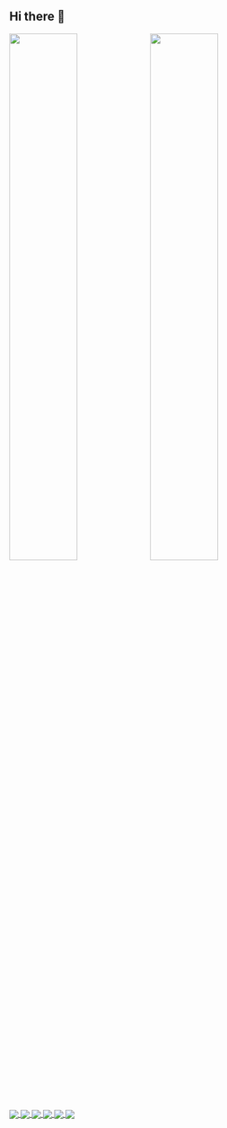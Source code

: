 ## Hi there 👋

<div>
    <img width="49%" align="center" src="https://github-readme-stats.vercel.app/api/top-langs/?username=igorcalvo&theme=gotham&hide_border=true&layout=pie" />
    <img width="49%" align="center" src="https://github-readme-stats.vercel.app/api?username=igorcalvo&hide=contribs,prs&hide_border=true&hide_rank=false&rank_icon=github&show=reviews,discussions_started,discussions_answered,prs_merged,prs_merged_percentage&theme=gotham" />
</div>

<a href="https://github.com/igorcalvo/linux">
  <img align="center" src="https://github-readme-stats.vercel.app/api/pin/?username=igorcalvo&repo=linux&show_owner=true&description_lines_cound=3&theme=gotham&hide_border=true" />
</a>
<a href="https://github.com/igorcalvo/scripts">
  <img align="center" src="https://github-readme-stats.vercel.app/api/pin/?username=igorcalvo&repo=scripts&show_owner=true&description_lines_cound=3&theme=gotham&hide_border=true" />
</a>

<a href="https://github.com/igorcalvo/nightly_check">
  <img align="center" src="https://github-readme-stats.vercel.app/api/pin/?username=igorcalvo&repo=nightly_check&show_owner=true&description_lines_cound=3&theme=gotham&hide_border=true" />
</a>
<a href="https://github.com/igorcalvo/rice">
  <img align="center" src="https://github-readme-stats.vercel.app/api/pin/?username=igorcalvo&repo=rice&show_owner=true&description_lines_cound=3&theme=gotham&hide_border=true" />
</a>

<a href="https://github.com/igorcalvo/sdi">
  <img align="center" src="https://github-readme-stats.vercel.app/api/pin/?username=igorcalvo&repo=sdi&show_owner=true&description_lines_cound=3&theme=gotham&hide_border=true" />
</a>
<a href="https://github.com/igorcalvo/sudoku">
  <img align="center" src="https://github-readme-stats.vercel.app/api/pin/?username=igorcalvo&repo=sudoku&show_owner=true&description_lines_cound=3&theme=gotham&hide_border=true" />
</a>
